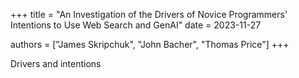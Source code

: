 +++
title = "An Investigation of the Drivers of Novice Programmers' Intentions to Use Web Search and GenAI"
date = 2023-11-27

authors = ["James Skripchuk", "John Bacher", "Thomas Price"]
+++

Drivers and intentions

<!-- more -->